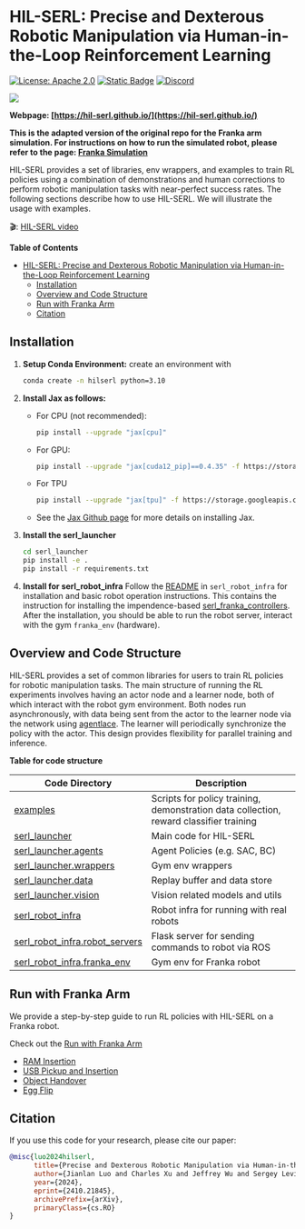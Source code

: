 # HIL-SERL: Precise and Dexterous Robotic Manipulation via Human-in-the-Loop Reinforcement Learning

[![License: Apache 2.0](https://img.shields.io/badge/License-Apache%202.0-blue.svg)](https://opensource.org/licenses/Apache-2.0)
[![Static Badge](https://img.shields.io/badge/Project-Page-a)](https://hil-serl.github.io/)
[![Discord](https://img.shields.io/discord/1302866684612444190?label=Join%20Us%20on%20Discord&logo=discord&color=7289da)](https://discord.gg/G4xPJEhwuC)


![](./docs/images/task_banner.gif)


**Webpage: [https://hil-serl.github.io/](https://hil-serl.github.io/)**

**This is the adapted version of the original repo for the Franka arm simulation. For instructions on how to run the simulated robot, please refer to the page: [Franka Simulation](/franka_sim/README.md)**


HIL-SERL provides a set of libraries, env wrappers, and examples to train RL policies using a combination of demonstrations and human corrections to perform robotic manipulation tasks with near-perfect success rates. The following sections describe how to use HIL-SERL. We will illustrate the usage with examples.

🎬: [HIL-SERL video](https://www.youtube.com/watch?v=GuD_-zhJgbs)

**Table of Contents**
- [HIL-SERL: Precise and Dexterous Robotic Manipulation via Human-in-the-Loop Reinforcement Learning](#serl-a-software-suite-for-sample-efficient-robotic-reinforcement-learning)
  - [Installation](#installation)
  - [Overview and Code Structure](#overview-and-code-structure)
  - [Run with Franka Arm](#run-with-franka-arm)
  <!-- - [Contribution](#contribution) -->
  - [Citation](#citation)

## Installation
1. **Setup Conda Environment:**
    create an environment with
    ```bash
    conda create -n hilserl python=3.10
    ```

2. **Install Jax as follows:**
    - For CPU (not recommended):
        ```bash
        pip install --upgrade "jax[cpu]"
        ```

    - For GPU:
        ```bash
        pip install --upgrade "jax[cuda12_pip]==0.4.35" -f https://storage.googleapis.com/jax-releases/jax_cuda_releases.html
        ```

    - For TPU
        ```bash
        pip install --upgrade "jax[tpu]" -f https://storage.googleapis.com/jax-releases/libtpu_releases.html
        ```
    - See the [Jax Github page](https://github.com/google/jax) for more details on installing Jax.

3. **Install the serl_launcher**
    ```bash
    cd serl_launcher
    pip install -e .
    pip install -r requirements.txt
    ```

4. **Install for serl_robot_infra** Follow the [README](./serl_robot_infra/README.md) in `serl_robot_infra` for installation and basic robot operation instructions. This contains the instruction for installing the impendence-based [serl_franka_controllers](https://github.com/rail-berkeley/serl_franka_controllers). After the installation, you should be able to run the robot server, interact with the gym `franka_env` (hardware).

## Overview and Code Structure

HIL-SERL provides a set of common libraries for users to train RL policies for robotic manipulation tasks. The main structure of running the RL experiments involves having an actor node and a learner node, both of which interact with the robot gym environment. Both nodes run asynchronously, with data being sent from the actor to the learner node via the network using [agentlace](https://github.com/youliangtan/agentlace). The learner will periodically synchronize the policy with the actor. This design provides flexibility for parallel training and inference.

<!-- <p align="center">
  <img src="./docs/images/software_design.png" width="80%"/>
</p> -->

**Table for code structure**

| Code Directory | Description |
| --- | --- |
| [examples](https://github.com/rail-berkeley/hil-serl/blob/main/examples) | Scripts for policy training, demonstration data collection, reward classifier training |
| [serl_launcher](https://github.com/rail-berkeley/hil-serl/blob/main/serl_launcher) | Main code for HIL-SERL |
| [serl_launcher.agents](https://github.com/rail-berkeley/hil-serl/blob/main/serl_launcher/serl_launcher/agents/) | Agent Policies (e.g. SAC, BC) |
| [serl_launcher.wrappers](https://github.com/rail-berkeley/hil-serl/blob/main/serl_launcher/serl_launcher/wrappers) | Gym env wrappers |
| [serl_launcher.data](https://github.com/rail-berkeley/hil-serl/blob/main/serl_launcher/serl_launcher/data) | Replay buffer and data store |
| [serl_launcher.vision](https://github.com/rail-berkeley/hil-serl/blob/main/serl_launcher/serl_launcher/vision) | Vision related models and utils |
| [serl_robot_infra](./serl_robot_infra/) | Robot infra for running with real robots |
| [serl_robot_infra.robot_servers](https://github.com/rail-berkeley/hil-serl/blob/main/serl_robot_infra/robot_servers/) | Flask server for sending commands to robot via ROS |
| [serl_robot_infra.franka_env](https://github.com/rail-berkeley/hil-serl/blob/main/serl_robot_infra/franka_env/) | Gym env for Franka robot |

## Run with Franka Arm

We provide a step-by-step guide to run RL policies with HIL-SERL on a Franka robot.

Check out the [Run with Franka Arm](/docs/franka_walkthrough.md)
 - [RAM Insertion](/docs/franka_walkthrough.md#1-ram-insertion)
 - [USB Pickup and Insertion](/docs/real_franka.md#2-usb-pick-up-and-insertion)
 - [Object Handover](/docs/real_franka.md#3-object-handover)
 - [Egg Flip](/docs/real_franka.md#4-egg-flip)

<!-- ## Contribution

We welcome contributions to this repository! Fork and submit a PR if you have any improvements to the codebase. Before submitting a PR, please run `pre-commit run --all-files` to ensure that the codebase is formatted correctly. -->

## Citation

If you use this code for your research, please cite our paper:

```bibtex
@misc{luo2024hilserl,
      title={Precise and Dexterous Robotic Manipulation via Human-in-the-Loop Reinforcement Learning},
      author={Jianlan Luo and Charles Xu and Jeffrey Wu and Sergey Levine},
      year={2024},
      eprint={2410.21845},
      archivePrefix={arXiv},
      primaryClass={cs.RO}
}
```

